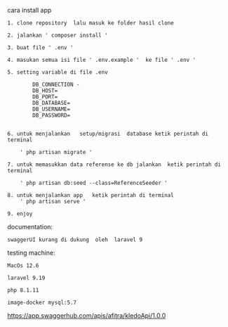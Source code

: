 cara install app

    1. clone repository  lalu masuk ke folder hasil clone
    
    2. jalankan ' composer install '
    
    3. buat file ' .env ' 
    
    4. masukan semua isi file ' .env.example '  ke file ' .env '
    
    5. setting variable di file .env  

            DB_CONNECTION -  
            DB_HOST=
            DB_PORT= 
            DB_DATABASE= 
            DB_USERNAME=
            DB_PASSWORD=
        
        
    6. untuk menjalankan   setup/migrasi  database ketik perintah di terminal

        ' php artisan migrate '  
    
    7. untuk memasukkan data referense ke db jalankan  ketik perintah di terminal

        ' php artisan db:seed --class=ReferenceSeeder ' 
    
    8. untuk menjalankan app   ketik perintah di terminal
        ' php artisan serve ' 
    
    9. enjoy 


documentation:

    swaggerUI kurang di dukung  oleh  laravel 9 
    

testing machine:

    MacOs 12.6
    
    laravel 9.19
    
    php 8.1.11
    
    image-docker mysql:5.7


https://app.swaggerhub.com/apis/afitra/kledoApi/1.0.0
